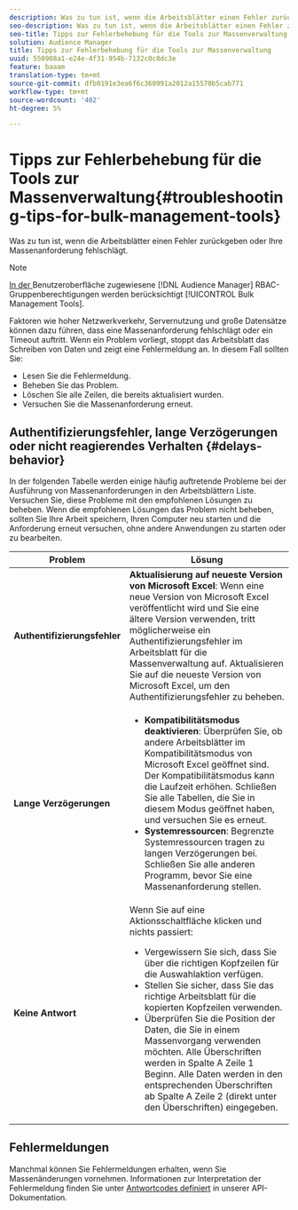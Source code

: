 ```yaml
---
description: Was zu tun ist, wenn die Arbeitsblätter einen Fehler zurückgeben oder Ihre Massenanforderung fehlschlägt.
seo-description: Was zu tun ist, wenn die Arbeitsblätter einen Fehler zurückgeben oder Ihre Massenanforderung fehlschlägt.
seo-title: Tipps zur Fehlerbehebung für die Tools zur Massenverwaltung
solution: Audience Manager
title: Tipps zur Fehlerbehebung für die Tools zur Massenverwaltung
uuid: 550908a1-e24e-4f31-954b-7132c0c8dc3e
feature: baaam
translation-type: tm+mt
source-git-commit: dfb0191e3ea6f6c360991a2012a15570b5cab771
workflow-type: tm+mt
source-wordcount: '402'
ht-degree: 5%

---
```



# Tipps zur Fehlerbehebung für die Tools zur Massenverwaltung{#troubleshooting-tips-for-bulk-management-tools}

Was zu tun ist, wenn die Arbeitsblätter einen Fehler zurückgeben oder Ihre Massenanforderung fehlschlägt.



<!-- 

<p>r_bulk_troubleshoot.xml </p>

 -->

>[!NOTE]
>
>[In der ](../../features/administration/administration-overview.md) Benutzeroberfläche zugewiesene  [!DNL Audience Manager] RBAC-Gruppenberechtigungen werden berücksichtigt  [!UICONTROL Bulk Management Tools].

Faktoren wie hoher Netzwerkverkehr, Servernutzung und große Datensätze können dazu führen, dass eine Massenanforderung fehlschlägt oder ein Timeout auftritt. Wenn ein Problem vorliegt, stoppt das Arbeitsblatt das Schreiben von Daten und zeigt eine Fehlermeldung an. In diesem Fall sollten Sie:

* Lesen Sie die Fehlermeldung.
* Beheben Sie das Problem.
* Löschen Sie alle Zeilen, die bereits aktualisiert wurden.
* Versuchen Sie die Massenanforderung erneut.

## Authentifizierungsfehler, lange Verzögerungen oder nicht reagierendes Verhalten {#delays-behavior}

In der folgenden Tabelle werden einige häufig auftretende Probleme bei der Ausführung von Massenanforderungen in den Arbeitsblättern Liste. Versuchen Sie, diese Probleme mit den empfohlenen Lösungen zu beheben. Wenn die empfohlenen Lösungen das Problem nicht beheben, sollten Sie Ihre Arbeit speichern, Ihren Computer neu starten und die Anforderung erneut versuchen, ohne andere Anwendungen zu starten oder zu bearbeiten.

<table id="table_AC6FB99402214A4EAC6E709465BB67AF"> 
 <thead> 
  <tr> 
   <th colname="col1" class="entry"> Problem </th> 
   <th colname="col2" class="entry"> Lösung </th> 
  </tr> 
 </thead>
 <tbody> 
  <tr> 
   <td colname="col1"> <b>Authentifizierungsfehler</b> </td> 
   <td colname="col2"> 
    <b>Aktualisierung auf neueste Version von Microsoft Excel</b>: Wenn eine neue Version von Microsoft Excel veröffentlicht wird und Sie eine ältere Version verwenden, tritt möglicherweise ein Authentifizierungsfehler im Arbeitsblatt für die Massenverwaltung auf. Aktualisieren Sie auf die neueste Version von Microsoft Excel, um den Authentifizierungsfehler zu beheben.
</td> 
  </tr> 
  <tr> 
   <td colname="col1"> <b>Lange Verzögerungen</b> </td> 
   <td colname="col2"> 
    <ul id="ul_AA6F414024B2475AB1C0B46DC3FF0B36"> 
     <li id="li_ECC83AC39D7142519AA9A223DB8FCF23"> <b>Kompatibilitätsmodus deaktivieren</b>: Überprüfen Sie, ob andere Arbeitsblätter im Kompatibilitätsmodus von Microsoft Excel geöffnet sind. Der Kompatibilitätsmodus kann die Laufzeit erhöhen. Schließen Sie alle Tabellen, die Sie in diesem Modus geöffnet haben, und versuchen Sie es erneut. </li> 
     <li id="li_234BFCF563234DE198884F33AB75280D"> <b>Systemressourcen</b>: Begrenzte Systemressourcen tragen zu langen Verzögerungen bei. Schließen Sie alle anderen Programm, bevor Sie eine Massenanforderung stellen. </li> 
    </ul> </td> 
  </tr> 
  <tr> 
   <td colname="col1"> <b>Keine Antwort</b> </td> 
   <td colname="col2">Wenn Sie auf eine Aktionsschaltfläche klicken und nichts passiert: 
    <ul id="ul_142E63CDD556414AB639E51734FEDBCF"> 
     <li id="li_DBB6C819603D46B5AECC9C854FDAFDF1">Vergewissern Sie sich, dass Sie über die richtigen Kopfzeilen für die Auswahlaktion verfügen. </li> 
     <li id="li_391C9031907A4085BDAD42054960045C">Stellen Sie sicher, dass Sie das richtige Arbeitsblatt für die kopierten Kopfzeilen verwenden. </li> 
     <li id="li_76A7241989204933858621FAAB5C3408">Überprüfen Sie die Position der Daten, die Sie in einem Massenvorgang verwenden möchten. Alle Überschriften werden in Spalte A Zeile 1 Beginn. Alle Daten werden in den entsprechenden Überschriften ab Spalte A Zeile 2 (direkt unter den Überschriften) eingegeben. </li> 
    </ul> </td> 
  </tr> 
 </tbody> 
</table>

## Fehlermeldungen

Manchmal können Sie Fehlermeldungen erhalten, wenn Sie Massenänderungen vornehmen. Informationen zur Interpretation der Fehlermeldung finden Sie unter [Antwortcodes definiert](/help/using/api/rest-api-main/aam-api-getting-started.md) in unserer API-Dokumentation.

